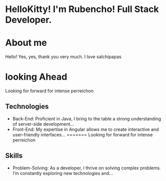 # HelloKitty! I'm Rubencho! Full Stack Developer.

# About me

 Hello! Yes, yes, thank you very much. I love salchipapas

# looking Ahead

Looking for forward for intense perreichon 

## Technologies
- Back-End: Proficient in Java, I bring to the table a strong understanding of server-side development...
- Front-End: My expertise in Angular allows me to create interactive and user-friendly interfaces...
=======
Looking for forward for intense perreichon
## Skills
- Problem-Solving: As a developer, I thrive on solving complex problems. I’m constantly exploring new technologies and...


